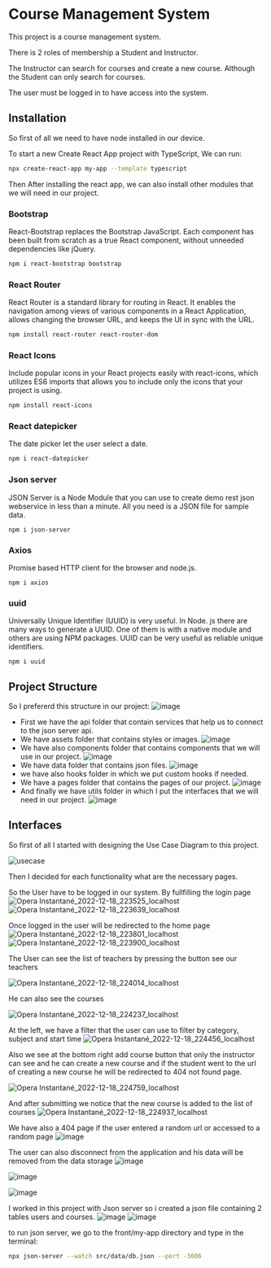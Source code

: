 # Course Management System

This project is a course management system.

There is 2 roles of membership a Student and Instructor.

The Instructor can search for courses and create a new course. Although the Student can only search for courses.

The user must be logged in to have access into the system.

## Installation

So first of all we need to have node installed in our device.

To start a new Create React App project with TypeScript, We can run:
```bash
npx create-react-app my-app --template typescript
```
Then After installing the react app, we can also install other modules that we will need in our project.

### Bootstrap
React-Bootstrap replaces the Bootstrap JavaScript. Each component has been built from scratch as a true React component, without unneeded dependencies like jQuery.
```bash
npm i react-bootstrap bootstrap 
```
### React Router
React Router is a standard library for routing in React. It enables the navigation among views of various components in a React Application, allows changing the browser URL, and keeps the UI in sync with the URL.
```bash
npm install react-router react-router-dom
```
### React Icons
Include popular icons in your React projects easily with react-icons, which utilizes ES6 imports that allows you to include only the icons that your project is using.
```bash
npm install react-icons 
```

### React datepicker
The date picker let the user select a date. 

```bash
npm i react-datepicker
```
### Json server
JSON Server is a Node Module that you can use to create demo rest json webservice in less than a minute. All you need is a JSON file for sample data.
```batch
npm i json-server
```

### Axios
Promise based HTTP client for the browser and node.js.
```batch
npm i axios
```

### uuid
Universally Unique Identifier (UUID) is very useful. In Node. js there are many ways to generate a UUID. One of them is with a native module and others are using NPM packages. UUID can be very useful as reliable unique identifiers.

```batch
npm i uuid
```

## Project Structure
So I prefererd this structure in our project:
![image](https://user-images.githubusercontent.com/56639521/208322122-aa80498c-716c-4be4-8561-788cbaf08c34.png)

- First we have the api folder that contain services that help us to connect to the json server api.
- We have assets folder that contains styles or images.
![image](https://user-images.githubusercontent.com/56639521/208322234-9a356731-9730-4eaf-978e-95464a5db681.png) 
- We have also components folder that contains components that we will use in our project.
 ![image](https://user-images.githubusercontent.com/56639521/208322276-c42046fe-b73b-420b-ad3e-5f510ae0fc5f.png)
- We have data folder that contains json files.
![image](https://user-images.githubusercontent.com/56639521/208322309-0d43260e-f098-4782-a20b-c7b3636f8f7b.png)
- we have also hooks folder in which we put custom hooks if needed.
- We have a pages folder that contains the pages of our project.
![image](https://user-images.githubusercontent.com/56639521/208322393-845901dc-9b2f-477f-bbb5-445be96e7bd5.png)
- And finally we have utils  folder in which I put the interfaces that we will need in our project.
![image](https://user-images.githubusercontent.com/56639521/208322432-eaa029f2-b3a4-41fc-b7d7-f80b992f5a2d.png)


## Interfaces
So first of all I started with designing the Use Case Diagram to this project.

![usecase](https://user-images.githubusercontent.com/56639521/208318518-062a88a5-1c80-4a00-b905-e63d3d53f4dc.png)

Then I decided for each functionality what are the necessary pages.

So the User have to be logged in our system.
By fullfilling the login page
![Opera Instantané_2022-12-18_223525_localhost](https://user-images.githubusercontent.com/56639521/208320822-4c8c393c-79e3-4169-bfd0-d8dd67a117c6.png)
![Opera Instantané_2022-12-18_223639_localhost](https://user-images.githubusercontent.com/56639521/208320843-4bfa6a1a-861f-4349-9d9b-0af7bc70d055.png)

Once logged in the user will be redirected to the home page
![Opera Instantané_2022-12-18_223801_localhost](https://user-images.githubusercontent.com/56639521/208320885-7b35ba87-8741-42c3-9b1b-665b15631262.png)
![Opera Instantané_2022-12-18_223900_localhost](https://user-images.githubusercontent.com/56639521/208320931-f4bc5417-6852-4c5e-a1bd-113c7c668258.png)

The User can see the list of teachers by pressing the button see our teachers

![Opera Instantané_2022-12-18_224014_localhost](https://user-images.githubusercontent.com/56639521/208320990-aaf8627f-7109-40fd-9ba5-25b8f61d3099.png)

He can also see the courses 

 ![Opera Instantané_2022-12-18_224237_localhost](https://user-images.githubusercontent.com/56639521/208321053-97df5fe9-c076-419e-abc2-685e5e2cc7b6.png)
 
 At the left, we have a filter that the user can use to filter by category, subject and start time
 ![Opera Instantané_2022-12-18_224456_localhost](https://user-images.githubusercontent.com/56639521/208321122-327ff4b1-a44d-4f71-a966-726e4a7840e1.png)
 
 Also we see at the bottom right add course button that only the instructor can see and he can create a new course and if the student went to the url of creating a new course he will be redirected to 404 not found page.
 
 
![Opera Instantané_2022-12-18_224759_localhost](https://user-images.githubusercontent.com/56639521/208321210-b227df97-51d4-4e58-9de6-b73298af0481.png)

And after submitting we notice that the new course is added to the list of courses
![Opera Instantané_2022-12-18_224937_localhost](https://user-images.githubusercontent.com/56639521/208321243-51da65aa-0e02-473e-8d18-064168d14677.png)

We have also a 404 page if the user entered a random url or accessed to a random page
![image](https://user-images.githubusercontent.com/56639521/208321329-80fd4341-3863-40aa-9295-789b6d900f2f.png)

The user can also disconnect from the application and his data will be removed from the data storage
![image](https://user-images.githubusercontent.com/56639521/208321712-3c2ba5ed-0004-4fc2-9af2-bb1ff07b53c4.png)

![image](https://user-images.githubusercontent.com/56639521/208321585-645491f6-f3a4-4cb6-a7e9-b259cb49f8ab.png)

![image](https://user-images.githubusercontent.com/56639521/208321754-a09c350c-ab34-4047-b9e1-4133839f9cc0.png)

I worked in this project with Json server so i created a json file containing 2 tables users and courses.
![image](https://user-images.githubusercontent.com/56639521/208321872-fd9932f2-8887-46a1-9ad6-387cf5b50896.png)
![image](https://user-images.githubusercontent.com/56639521/208321903-a123e6a3-b047-4dcd-b515-594745519a39.png)

to run json server, we go to the front/my-app directory and type in the terminal:
```bash
npx json-server --watch src/data/db.json --port -3006
```










